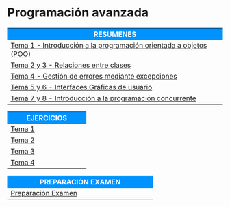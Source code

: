 # Programación avanzada



<table>  
	<tr style="background-color: rgb(0, 147, 255);">
    	<th width="60%" style="color:#FFFFFF">RESUMENES</th>
	</tr>   
    <tr>
		<td><a href="Resumenes/Tema 1 - Introducción a la programación orientada a objetos (POO).html">Tema 1 - Introducción a la programación orientada a objetos (POO)</a></td>
    </tr>
    <tr>    
		<td><a href="Resumenes/Tema 2 y 3 - Relaciones entre clases.html">Tema 2 y 3 - Relaciones entre clases</a></td>
    </tr>    
    <tr>    
		<td><a href="Resumenes/Tema 4 - Gestión de errores mediante excepciones.html">Tema 4 - Gestión de errores mediante excepciones</a></td>
    </tr>    
    <tr>    
		<td><a href="Resumenes/Tema 5 y 6 - Interfaces Gráficas de usuario.html">Tema 5 y 6 - Interfaces Gráficas de usuario</a></td>
    </tr>    
    <tr>    
		<td><a href="Resumenes/Tema 7 y 8 - Introducción a la programación concurrente">Tema 7 y 8 - Introducción a la programación concurrente</a></td>
	</tr>
</table> 



<table>  
	<tr style="background-color: rgb(0, 147, 255);">
    	<th width="60%" style="color:#FFFFFF">EJERCICIOS</th>
	</tr>   
    <tr>
		<td><a href="Ejercicios/Tema 1.html">Tema 1</a></td>
    </tr>
    <tr>    
		<td><a href="Ejercicios/Tema 2.html">Tema 2</a></td>
    </tr>
		<td><a href="Ejercicios/Tema 3.html">Tema 3</a></td>
    </tr>
    <tr>    
		<td><a href="Ejercicios/Tema 4.html">Tema 4</a></td>
    </tr>           
</table> 


<table>  
	<tr style="background-color: rgb(0, 147, 255);">
    	<th width="60%" style="color:#FFFFFF">PREPARACIÓN EXAMEN</th>
	</tr>   
    <tr>
		<td><a href="Resumenes/Preparación examen.html">Preparación Examen</a></td>
    </tr>      
</table> 
